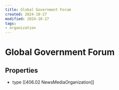 ```yaml
---
title: Global Government Forum
created: 2024-10-27
modified: 2024-10-27
tags:
- organization
---
```

# Global Government Forum

## Properties
- type [[406.02 NewsMediaOrganization]]